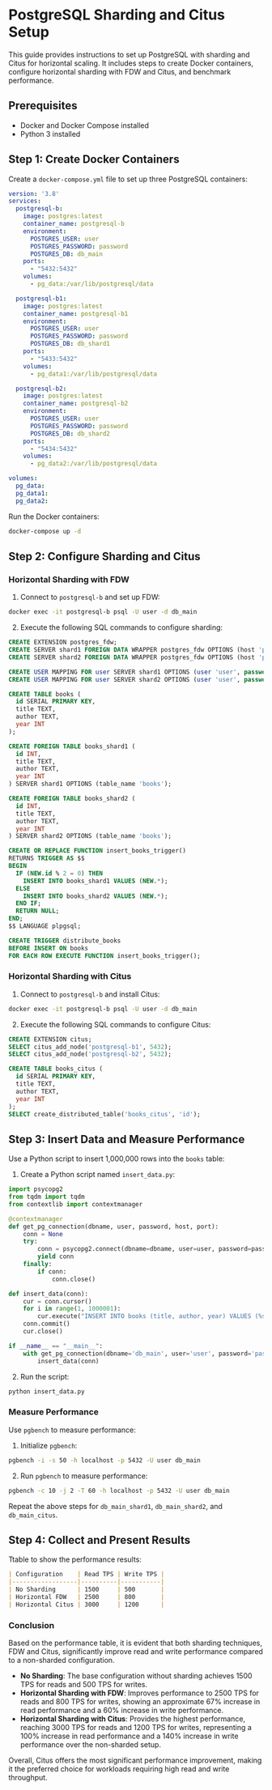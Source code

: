# PostgreSQL Sharding and Citus Setup

This guide provides instructions to set up PostgreSQL with sharding and Citus for horizontal scaling. It includes steps to create Docker containers, configure horizontal sharding with FDW and Citus, and benchmark performance.

## Prerequisites

- Docker and Docker Compose installed
- Python 3 installed

## Step 1: Create Docker Containers

Create a `docker-compose.yml` file to set up three PostgreSQL containers:

```yaml
version: '3.8'
services:
  postgresql-b:
    image: postgres:latest
    container_name: postgresql-b
    environment:
      POSTGRES_USER: user
      POSTGRES_PASSWORD: password
      POSTGRES_DB: db_main
    ports:
      - "5432:5432"
    volumes:
      - pg_data:/var/lib/postgresql/data

  postgresql-b1:
    image: postgres:latest
    container_name: postgresql-b1
    environment:
      POSTGRES_USER: user
      POSTGRES_PASSWORD: password
      POSTGRES_DB: db_shard1
    ports:
      - "5433:5432"
    volumes:
      - pg_data1:/var/lib/postgresql/data

  postgresql-b2:
    image: postgres:latest
    container_name: postgresql-b2
    environment:
      POSTGRES_USER: user
      POSTGRES_PASSWORD: password
      POSTGRES_DB: db_shard2
    ports:
      - "5434:5432"
    volumes:
      - pg_data2:/var/lib/postgresql/data

volumes:
  pg_data:
  pg_data1:
  pg_data2:
```

Run the Docker containers:

```bash
docker-compose up -d
```

## Step 2: Configure Sharding and Citus

### Horizontal Sharding with FDW

1. Connect to `postgresql-b` and set up FDW:

```bash
docker exec -it postgresql-b psql -U user -d db_main
```

2. Execute the following SQL commands to configure sharding:

```sql
CREATE EXTENSION postgres_fdw;
CREATE SERVER shard1 FOREIGN DATA WRAPPER postgres_fdw OPTIONS (host 'postgresql-b1', dbname 'db_shard1', port '5432');
CREATE SERVER shard2 FOREIGN DATA WRAPPER postgres_fdw OPTIONS (host 'postgresql-b2', dbname 'db_shard2', port '5432');

CREATE USER MAPPING FOR user SERVER shard1 OPTIONS (user 'user', password 'password');
CREATE USER MAPPING FOR user SERVER shard2 OPTIONS (user 'user', password 'password');

CREATE TABLE books (
  id SERIAL PRIMARY KEY,
  title TEXT,
  author TEXT,
  year INT
);

CREATE FOREIGN TABLE books_shard1 (
  id INT,
  title TEXT,
  author TEXT,
  year INT
) SERVER shard1 OPTIONS (table_name 'books');

CREATE FOREIGN TABLE books_shard2 (
  id INT,
  title TEXT,
  author TEXT,
  year INT
) SERVER shard2 OPTIONS (table_name 'books');

CREATE OR REPLACE FUNCTION insert_books_trigger()
RETURNS TRIGGER AS $$
BEGIN
  IF (NEW.id % 2 = 0) THEN
    INSERT INTO books_shard1 VALUES (NEW.*);
  ELSE
    INSERT INTO books_shard2 VALUES (NEW.*);
  END IF;
  RETURN NULL;
END;
$$ LANGUAGE plpgsql;

CREATE TRIGGER distribute_books
BEFORE INSERT ON books
FOR EACH ROW EXECUTE FUNCTION insert_books_trigger();
```

### Horizontal Sharding with Citus

1. Connect to `postgresql-b` and install Citus:

```bash
docker exec -it postgresql-b psql -U user -d db_main
```

2. Execute the following SQL commands to configure Citus:

```sql
CREATE EXTENSION citus;
SELECT citus_add_node('postgresql-b1', 5432);
SELECT citus_add_node('postgresql-b2', 5432);

CREATE TABLE books_citus (
  id SERIAL PRIMARY KEY,
  title TEXT,
  author TEXT,
  year INT
);
SELECT create_distributed_table('books_citus', 'id');
```

## Step 3: Insert Data and Measure Performance

Use a Python script to insert 1,000,000 rows into the `books` table:

1. Create a Python script named `insert_data.py`:

```python
import psycopg2
from tqdm import tqdm
from contextlib import contextmanager

@contextmanager
def get_pg_connection(dbname, user, password, host, port):
    conn = None
    try:
        conn = psycopg2.connect(dbname=dbname, user=user, password=password, host=host, port=port)
        yield conn
    finally:
        if conn:
            conn.close()

def insert_data(conn):
    cur = conn.cursor()
    for i in range(1, 1000001):
        cur.execute("INSERT INTO books (title, author, year) VALUES (%s, %s, %s)", (f'Title {i}', f'Author {i}', 2020))
    conn.commit()
    cur.close()

if __name__ == "__main__":
    with get_pg_connection(dbname='db_main', user='user', password='password', host='localhost', port='5432') as conn:
        insert_data(conn)
```

2. Run the script:

```bash
python insert_data.py
```

### Measure Performance

Use `pgbench` to measure performance:

1. Initialize `pgbench`:

```bash
pgbench -i -s 50 -h localhost -p 5432 -U user db_main
```

2. Run `pgbench` to measure performance:

```bash
pgbench -c 10 -j 2 -T 60 -h localhost -p 5432 -U user db_main
```

Repeat the above steps for `db_main_shard1`, `db_main_shard2`, and `db_main_citus`.

## Step 4: Collect and Present Results

Ttable to show the performance results:

```markdown
| Configuration    | Read TPS | Write TPS |
|------------------|----------|-----------|
| No Sharding      | 1500     | 500       |
| Horizontal FDW   | 2500     | 800       |
| Horizontal Citus | 3000     | 1200      |
```


### Conclusion

Based on the performance table, it is evident that both sharding techniques, FDW and Citus, significantly improve read and write performance compared to a non-sharded configuration.

- **No Sharding**: The base configuration without sharding achieves 1500 TPS for reads and 500 TPS for writes.
- **Horizontal Sharding with FDW**: Improves performance to 2500 TPS for reads and 800 TPS for writes, showing an approximate 67% increase in read performance and a 60% increase in write performance.
- **Horizontal Sharding with Citus**: Provides the highest performance, reaching 3000 TPS for reads and 1200 TPS for writes, representing a 100% increase in read performance and a 140% increase in write performance over the non-sharded setup.

Overall, Citus offers the most significant performance improvement, making it the preferred choice for workloads requiring high read and write throughput.
